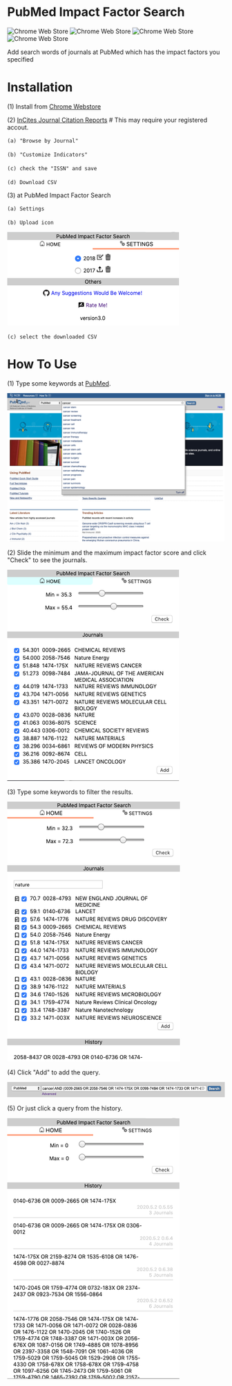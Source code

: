 # PubMed Impact Factor Search

![Chrome Web Store](https://img.shields.io/chrome-web-store/users/amhcplabblldkpggfncgnemdbpafbfog)
![Chrome Web Store](https://img.shields.io/chrome-web-store/v/amhcplabblldkpggfncgnemdbpafbfog)
![Chrome Web Store](https://img.shields.io/chrome-web-store/price/amhcplabblldkpggfncgnemdbpafbfog)
![Chrome Web Store](https://img.shields.io/chrome-web-store/rating/amhcplabblldkpggfncgnemdbpafbfog)

Add search words of journals at PubMed which has the impact factors you specified

# Installation

(1) Install from [Chrome Webstore](https://chrome.google.com/webstore/detail/pubmed-impact-factor-sear/amhcplabblldkpggfncgnemdbpafbfog?hl=ja)

(2) <a href="https://jcr.clarivate.com/JCRLandingPageAction.action">InCites Journal Citation Reports</a> # This may require your registered accout.

    (a) "Browse by Journal"

    (b) "Customize Indicators"

    (c) check the "ISSN" and save

    (d) Download CSV

(3) at PubMed Impact Factor Search

    (a) Settings

    (b) Upload icon

![upload](images/upload.png)

    (c) select the downloaded CSV

# How To Use

(1) Type some keywords at <a href="https://www.ncbi.nlm.nih.gov/pubmed/">PubMed</a>.

![pubmed](images/pubmed.png)

(2) Slide the minimum and the maximum impact factor score and click "Check" to see the journals.

![journals](images/journals.png)

(3) Type some keywords to filter the results.

![filter](images/search.png)

(4) Click "Add" to add the query.

![added](images/added.png)

(5) Or just click a query from the history.

![history](images/history.png)
